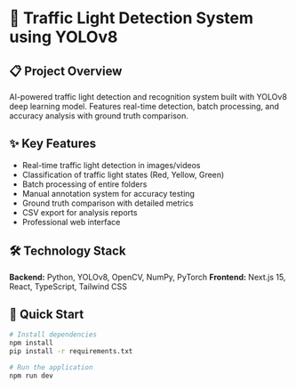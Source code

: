 # 🚦 Traffic Light Detection System using YOLOv8

## 📋 Project Overview
AI-powered traffic light detection and recognition system built with YOLOv8 deep learning model. Features real-time detection, batch processing, and accuracy analysis with ground truth comparison.

## ✨ Key Features
- Real-time traffic light detection in images/videos
- Classification of traffic light states (Red, Yellow, Green)
- Batch processing of entire folders
- Manual annotation system for accuracy testing
- Ground truth comparison with detailed metrics
- CSV export for analysis reports
- Professional web interface

## 🛠️ Technology Stack
**Backend:** Python, YOLOv8, OpenCV, NumPy, PyTorch
**Frontend:** Next.js 15, React, TypeScript, Tailwind CSS

## 🚀 Quick Start
```bash
# Install dependencies
npm install
pip install -r requirements.txt

# Run the application
npm run dev

